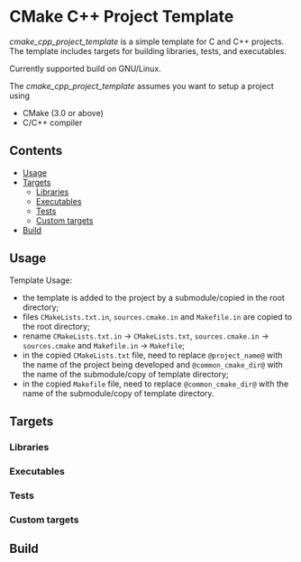 # CMake C++ Project Template
*cmake_cpp_project_template* is a simple template for C and C++ projects.
The template includes targets for building libraries, tests, and executables.

Currently supported build on GNU/Linux.

The *cmake_cpp_project_template* assumes you want to setup a project using
* CMake (3.0 or above)
* C/C++ compiler


## Contents

* [Usage](#usage)
* [Targets](#targets)
  * [Libraries](#libraries)
  * [Executables](#executables)
  * [Tests](#tests)
  * [Custom targets](#custom-targets)
* [Build](#build)

## Usage

Template Usage:
* the template is added to the project by a submodule/copied in the root directory;
* files `CMakeLists.txt.in`, `sources.cmake.in` and `Makefile.in` are copied to the root directory;
* rename `CMakeLists.txt.in` -> `CMakeLists.txt`, `sources.cmake.in` -> `sources.cmake` and `Makefile.in` -> `Makefile`;
* in the copied `CMakeLists.txt` file, need to replace `@project_name@` with the name of the project being developed and `@common_cmake_dir@` with the name of the submodule/copy оf template directory;
* in the copied `Makefile` file, need to replace `@common_cmake_dir@` with the name of the submodule/copy оf template directory.

## Targets

### Libraries

### Executables

### Tests

### Custom targets

## Build

